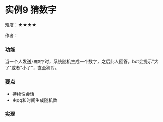 # 实例9 猜数字

难度：★★★★

作者：

### 功能

当一个人发送`/猜数字`时，系统随机生成一个数字，之后此人回答。bot会提示"大了"或者"小了"，直至猜对。

### 要点

- 持续性会话
- 由qq和时间生成随机数

### 实现